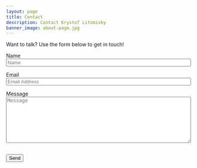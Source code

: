 ```yaml
---
layout: page
title: Contact
description: Contact Krystof Litomisky
banner_image: about-page.jpg
---
```



Want to talk? Use the form below to get in touch!

<script src="https://www.google.com/recaptcha/api.js"></script>

<form action="https://smartforms.dev/submit/5e6c2e6487741358fac95974" method="POST" UTF-8>

  <div class="control-group">
    <div class="form-group floating-label-form-group controls">
      <label>Name</label><br />
      <input type="text" class="form-control" placeholder="Name" id="name" name="name" required data-validation-required-message="Please enter your name."  style="width:100%">
      <p class="help-block text-danger"></p>
    </div>
  </div>

  <div class="control-group">
    <div class="form-group floating-label-form-group controls">
      <label>Email</label><br />
      <input type="email" class="form-control" placeholder="Email Address" id="email" name="email" required data-validation-required-message="Please enter your email address." style="width:100%">
      <p class="help-block text-danger"></p>
    </div>
  </div>

<div class="control-group">
    <div class="form-group floating-label-form-group controls">
      <label>Message</label><br />
      <textarea rows="8" class="form-control" placeholder="Message" id="message" name="message" required data-validation-required-message="Please enter a message." style="width:100%"></textarea>
      <p class="help-block text-danger"></p>
    </div>
  </div>

  <div class="g-recaptcha" data-sitekey="6LePLeEUAAAAAISJ5GjcmnJF70j_K8ri-xscWfqt"></div>
  <br />

  <div id="success"></div>
  <div class="form-group">
    <button type="submit" class="btn btn-primary" id="sendMessageButtonxxx">Send</button>
  </div>
</form>
